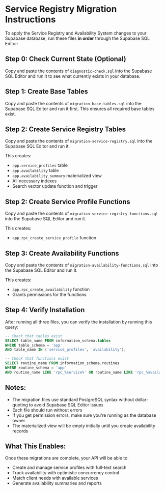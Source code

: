 # Service Registry Migration Instructions

To apply the Service Registry and Availability System changes to your Supabase database, run these files **in order** through the Supabase SQL Editor:

## Step 0: Check Current State (Optional)
Copy and paste the contents of `diagnostic-check.sql` into the Supabase SQL Editor and run it to see what currently exists in your database.

## Step 1: Create Base Tables
Copy and paste the contents of `migration-base-tables.sql` into the Supabase SQL Editor and run it first. This ensures all required base tables exist.

## Step 2: Create Service Registry Tables
Copy and paste the contents of `migration-service-registry.sql` into the Supabase SQL Editor and run it.

This creates:
- `app.service_profiles` table
- `app.availability` table  
- `app.availability_summary` materialized view
- All necessary indexes
- Search vector update function and trigger

## Step 2: Create Service Profile Functions
Copy and paste the contents of `migration-service-registry-functions.sql` into the Supabase SQL Editor and run it.

This creates:
- `app.rpc_create_service_profile` function

## Step 3: Create Availability Functions
Copy and paste the contents of `migration-availability-functions.sql` into the Supabase SQL Editor and run it.

This creates:
- `app.rpc_create_availability` function
- Grants permissions for the functions

## Step 4: Verify Installation
After running all three files, you can verify the installation by running this query:

```sql
-- Check that tables exist
SELECT table_name FROM information_schema.tables 
WHERE table_schema = 'app' 
AND table_name IN ('service_profiles', 'availability');

-- Check that functions exist
SELECT routine_name FROM information_schema.routines 
WHERE routine_schema = 'app' 
AND routine_name LIKE 'rpc_%service%' OR routine_name LIKE 'rpc_%availability%';
```

## Notes:
- The migration files use standard PostgreSQL syntax without dollar-quoting to avoid Supabase SQL Editor issues
- Each file should run without errors
- If you get permission errors, make sure you're running as the database owner
- The materialized view will be empty initially until you create availability records

## What This Enables:
Once these migrations are complete, your API will be able to:
- Create and manage service profiles with full-text search
- Track availability with optimistic concurrency control
- Match client needs with available services
- Generate availability summaries and reports